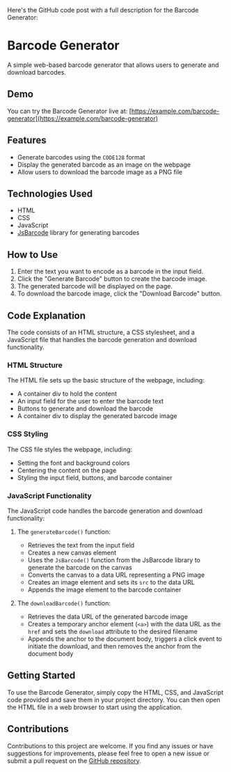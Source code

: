 Here's the GitHub code post with a full description for the Barcode Generator:

# Barcode Generator

A simple web-based barcode generator that allows users to generate and download barcodes.

## Demo
You can try the Barcode Generator live at: [https://example.com/barcode-generator](https://example.com/barcode-generator)

## Features
- Generate barcodes using the `CODE128` format
- Display the generated barcode as an image on the webpage
- Allow users to download the barcode image as a PNG file

## Technologies Used
- HTML
- CSS
- JavaScript
- [JsBarcode](https://github.com/lindell/JsBarcode) library for generating barcodes

## How to Use
1. Enter the text you want to encode as a barcode in the input field.
2. Click the "Generate Barcode" button to create the barcode image.
3. The generated barcode will be displayed on the page.
4. To download the barcode image, click the "Download Barcode" button.

## Code Explanation
The code consists of an HTML structure, a CSS stylesheet, and a JavaScript file that handles the barcode generation and download functionality.

### HTML Structure
The HTML file sets up the basic structure of the webpage, including:
- A container div to hold the content
- An input field for the user to enter the barcode text
- Buttons to generate and download the barcode
- A container div to display the generated barcode image

### CSS Styling
The CSS file styles the webpage, including:
- Setting the font and background colors
- Centering the content on the page
- Styling the input field, buttons, and barcode container

### JavaScript Functionality
The JavaScript code handles the barcode generation and download functionality:

1. The `generateBarcode()` function:
   - Retrieves the text from the input field
   - Creates a new canvas element
   - Uses the `JsBarcode()` function from the JsBarcode library to generate the barcode on the canvas
   - Converts the canvas to a data URL representing a PNG image
   - Creates an image element and sets its `src` to the data URL
   - Appends the image element to the barcode container

2. The `downloadBarcode()` function:
   - Retrieves the data URL of the generated barcode image
   - Creates a temporary anchor element (`<a>`) with the data URL as the `href` and sets the `download` attribute to the desired filename
   - Appends the anchor to the document body, triggers a click event to initiate the download, and then removes the anchor from the document body

## Getting Started
To use the Barcode Generator, simply copy the HTML, CSS, and JavaScript code provided and save them in your project directory. You can then open the HTML file in a web browser to start using the application.

## Contributions
Contributions to this project are welcome. If you find any issues or have suggestions for improvements, please feel free to open a new issue or submit a pull request on the [GitHub repository](https://github.com/your-username/barcode-generator).
